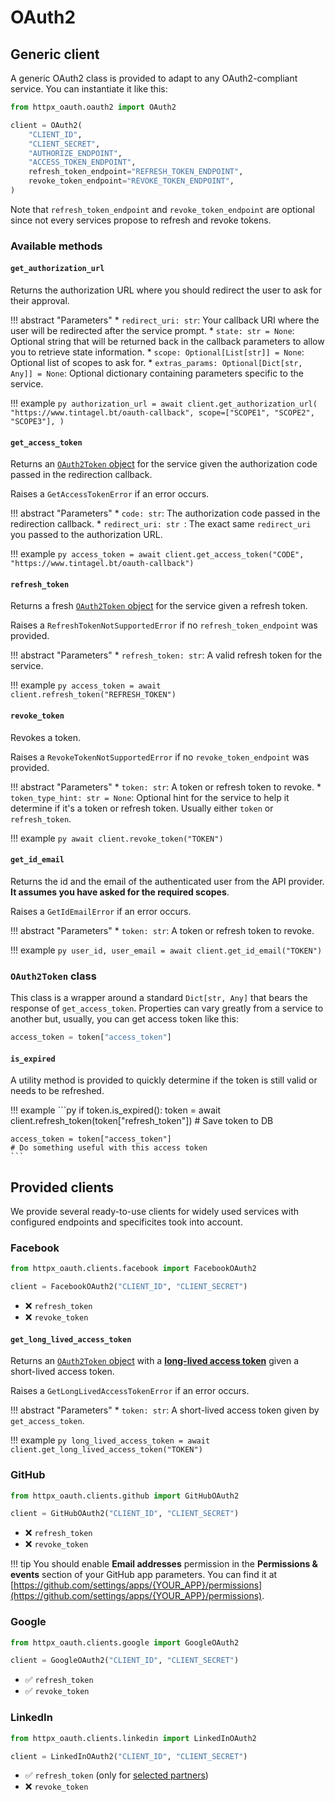# OAuth2

## Generic client

A generic OAuth2 class is provided to adapt to any OAuth2-compliant service. You can instantiate it like this:

```py
from httpx_oauth.oauth2 import OAuth2

client = OAuth2(
    "CLIENT_ID",
    "CLIENT_SECRET",
    "AUTHORIZE_ENDPOINT",
    "ACCESS_TOKEN_ENDPOINT",
    refresh_token_endpoint="REFRESH_TOKEN_ENDPOINT",
    revoke_token_endpoint="REVOKE_TOKEN_ENDPOINT",
)
```

Note that `refresh_token_endpoint` and `revoke_token_endpoint` are optional since not every services propose to refresh and revoke tokens.

### Available methods

#### `get_authorization_url`

Returns the authorization URL where you should redirect the user to ask for their approval.

!!! abstract "Parameters"
    * `redirect_uri: str`: Your callback URI where the user will be redirected after the service prompt.
    * `state: str = None`: Optional string that will be returned back in the callback parameters to allow you to retrieve state information.
    * `scope: Optional[List[str]] = None`: Optional list of scopes to ask for.
    * `extras_params: Optional[Dict[str, Any]] = None`: Optional dictionary containing parameters specific to the service.

!!! example
    ```py
    authorization_url = await client.get_authorization_url(
        "https://www.tintagel.bt/oauth-callback", scope=["SCOPE1", "SCOPE2", "SCOPE3"],
    )
    ```

#### `get_access_token`

Returns an [`OAuth2Token` object](#oauth2token-class) for the service given the authorization code passed in the redirection callback.

Raises a `GetAccessTokenError` if an error occurs.

!!! abstract "Parameters"
    * `code: str`: The authorization code passed in the redirection callback.
    * `redirect_uri: str `: The exact same `redirect_uri` you passed to the authorization URL.

!!! example
    ```py
    access_token = await client.get_access_token("CODE", "https://www.tintagel.bt/oauth-callback")
    ```

#### `refresh_token`

Returns a fresh [`OAuth2Token` object](#oauth2token-class) for the service given a refresh token.

Raises a `RefreshTokenNotSupportedError` if no `refresh_token_endpoint` was provided.

!!! abstract "Parameters"
    * `refresh_token: str`: A valid refresh token for the service.

!!! example
    ```py
    access_token = await client.refresh_token("REFRESH_TOKEN")
    ```

#### `revoke_token`

Revokes a token.

Raises a `RevokeTokenNotSupportedError` if no `revoke_token_endpoint` was provided.

!!! abstract "Parameters"
    * `token: str`: A token or refresh token to revoke.
    * `token_type_hint: str = None`: Optional hint for the service to help it determine if it's a token or refresh token. Usually either `token` or `refresh_token`.

!!! example
    ```py
    await client.revoke_token("TOKEN")
    ```

#### `get_id_email`

Returns the id and the email of the authenticated user from the API provider. **It assumes you have asked for the required scopes**.

Raises a `GetIdEmailError` if an error occurs.

!!! abstract "Parameters"
    * `token: str`: A token or refresh token to revoke.

!!! example
    ```py
    user_id, user_email = await client.get_id_email("TOKEN")
    ```

### `OAuth2Token` class

This class is a wrapper around a standard `Dict[str, Any]` that bears the response of `get_access_token`. Properties can vary greatly from a service to another but, usually, you can get access token like this:

```py
access_token = token["access_token"]
```

#### `is_expired`

A utility method is provided to quickly determine if the token is still valid or needs to be refreshed.

!!! example
    ```py
    if token.is_expired():
        token = await client.refresh_token(token["refresh_token"])
        # Save token to DB

    access_token = token["access_token"]
    # Do something useful with this access token
    ```

## Provided clients

We provide several ready-to-use clients for widely used services with configured endpoints and specificites took into account.

### Facebook

```py
from httpx_oauth.clients.facebook import FacebookOAuth2

client = FacebookOAuth2("CLIENT_ID", "CLIENT_SECRET")
```

* ❌ `refresh_token`
* ❌ `revoke_token`

#### `get_long_lived_access_token`

Returns an [`OAuth2Token` object](#oauth2token-class) with a [**long-lived access token**](https://developers.facebook.com/docs/facebook-login/access-tokens/refreshing/) given a short-lived access token.

Raises a `GetLongLivedAccessTokenError` if an error occurs.

!!! abstract "Parameters"
    * `token: str`: A short-lived access token given by `get_access_token`.

!!! example
    ```py
    long_lived_access_token = await client.get_long_lived_access_token("TOKEN")
    ```

### GitHub

```py
from httpx_oauth.clients.github import GitHubOAuth2

client = GitHubOAuth2("CLIENT_ID", "CLIENT_SECRET")
```

* ❌ `refresh_token`
* ❌ `revoke_token`

!!! tip
    You should enable **Email addresses** permission in the **Permissions & events** section of your GitHub app parameters. You can find it at [https://github.com/settings/apps/{YOUR_APP}/permissions](https://github.com/settings/apps/{YOUR_APP}/permissions).

### Google

```py
from httpx_oauth.clients.google import GoogleOAuth2

client = GoogleOAuth2("CLIENT_ID", "CLIENT_SECRET")
```

* ✅ `refresh_token`
* ✅ `revoke_token`

### LinkedIn

```py
from httpx_oauth.clients.linkedin import LinkedInOAuth2

client = LinkedInOAuth2("CLIENT_ID", "CLIENT_SECRET")
```

* ✅ `refresh_token` (only for [selected partners](https://docs.microsoft.com/en-us/linkedin/shared/authentication/programmatic-refresh-tokens))
* ❌ `revoke_token`

